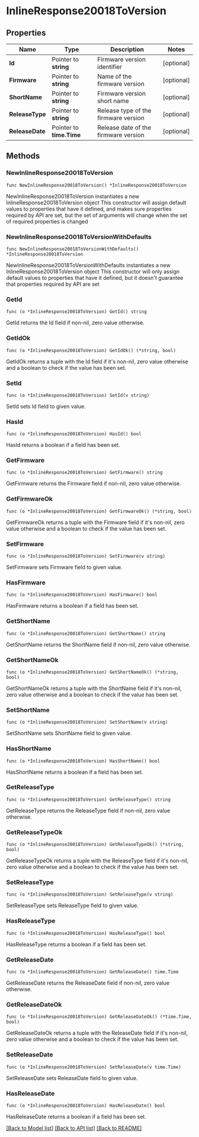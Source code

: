 # InlineResponse20018ToVersion

## Properties

Name | Type | Description | Notes
------------ | ------------- | ------------- | -------------
**Id** | Pointer to **string** | Firmware version identifier | [optional] 
**Firmware** | Pointer to **string** | Name of the firmware version | [optional] 
**ShortName** | Pointer to **string** | Firmware version short name | [optional] 
**ReleaseType** | Pointer to **string** | Release type of the firmware version | [optional] 
**ReleaseDate** | Pointer to **time.Time** | Release date of the firmware version | [optional] 

## Methods

### NewInlineResponse20018ToVersion

`func NewInlineResponse20018ToVersion() *InlineResponse20018ToVersion`

NewInlineResponse20018ToVersion instantiates a new InlineResponse20018ToVersion object
This constructor will assign default values to properties that have it defined,
and makes sure properties required by API are set, but the set of arguments
will change when the set of required properties is changed

### NewInlineResponse20018ToVersionWithDefaults

`func NewInlineResponse20018ToVersionWithDefaults() *InlineResponse20018ToVersion`

NewInlineResponse20018ToVersionWithDefaults instantiates a new InlineResponse20018ToVersion object
This constructor will only assign default values to properties that have it defined,
but it doesn't guarantee that properties required by API are set

### GetId

`func (o *InlineResponse20018ToVersion) GetId() string`

GetId returns the Id field if non-nil, zero value otherwise.

### GetIdOk

`func (o *InlineResponse20018ToVersion) GetIdOk() (*string, bool)`

GetIdOk returns a tuple with the Id field if it's non-nil, zero value otherwise
and a boolean to check if the value has been set.

### SetId

`func (o *InlineResponse20018ToVersion) SetId(v string)`

SetId sets Id field to given value.

### HasId

`func (o *InlineResponse20018ToVersion) HasId() bool`

HasId returns a boolean if a field has been set.

### GetFirmware

`func (o *InlineResponse20018ToVersion) GetFirmware() string`

GetFirmware returns the Firmware field if non-nil, zero value otherwise.

### GetFirmwareOk

`func (o *InlineResponse20018ToVersion) GetFirmwareOk() (*string, bool)`

GetFirmwareOk returns a tuple with the Firmware field if it's non-nil, zero value otherwise
and a boolean to check if the value has been set.

### SetFirmware

`func (o *InlineResponse20018ToVersion) SetFirmware(v string)`

SetFirmware sets Firmware field to given value.

### HasFirmware

`func (o *InlineResponse20018ToVersion) HasFirmware() bool`

HasFirmware returns a boolean if a field has been set.

### GetShortName

`func (o *InlineResponse20018ToVersion) GetShortName() string`

GetShortName returns the ShortName field if non-nil, zero value otherwise.

### GetShortNameOk

`func (o *InlineResponse20018ToVersion) GetShortNameOk() (*string, bool)`

GetShortNameOk returns a tuple with the ShortName field if it's non-nil, zero value otherwise
and a boolean to check if the value has been set.

### SetShortName

`func (o *InlineResponse20018ToVersion) SetShortName(v string)`

SetShortName sets ShortName field to given value.

### HasShortName

`func (o *InlineResponse20018ToVersion) HasShortName() bool`

HasShortName returns a boolean if a field has been set.

### GetReleaseType

`func (o *InlineResponse20018ToVersion) GetReleaseType() string`

GetReleaseType returns the ReleaseType field if non-nil, zero value otherwise.

### GetReleaseTypeOk

`func (o *InlineResponse20018ToVersion) GetReleaseTypeOk() (*string, bool)`

GetReleaseTypeOk returns a tuple with the ReleaseType field if it's non-nil, zero value otherwise
and a boolean to check if the value has been set.

### SetReleaseType

`func (o *InlineResponse20018ToVersion) SetReleaseType(v string)`

SetReleaseType sets ReleaseType field to given value.

### HasReleaseType

`func (o *InlineResponse20018ToVersion) HasReleaseType() bool`

HasReleaseType returns a boolean if a field has been set.

### GetReleaseDate

`func (o *InlineResponse20018ToVersion) GetReleaseDate() time.Time`

GetReleaseDate returns the ReleaseDate field if non-nil, zero value otherwise.

### GetReleaseDateOk

`func (o *InlineResponse20018ToVersion) GetReleaseDateOk() (*time.Time, bool)`

GetReleaseDateOk returns a tuple with the ReleaseDate field if it's non-nil, zero value otherwise
and a boolean to check if the value has been set.

### SetReleaseDate

`func (o *InlineResponse20018ToVersion) SetReleaseDate(v time.Time)`

SetReleaseDate sets ReleaseDate field to given value.

### HasReleaseDate

`func (o *InlineResponse20018ToVersion) HasReleaseDate() bool`

HasReleaseDate returns a boolean if a field has been set.


[[Back to Model list]](../README.md#documentation-for-models) [[Back to API list]](../README.md#documentation-for-api-endpoints) [[Back to README]](../README.md)


